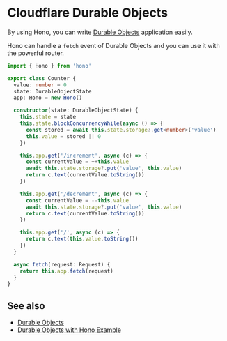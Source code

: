 # Cloudflare Durable Objects

By using Hono, you can write [Durable Objects](https://developers.cloudflare.com/durable-objects/) application easily.

Hono can handle a `fetch` event of Durable Objects and you can use it with the powerful router.

```ts
import { Hono } from 'hono'

export class Counter {
  value: number = 0
  state: DurableObjectState
  app: Hono = new Hono()

  constructor(state: DurableObjectState) {
    this.state = state
    this.state.blockConcurrencyWhile(async () => {
      const stored = await this.state.storage?.get<number>('value')
      this.value = stored || 0
    })

    this.app.get('/increment', async (c) => {
      const currentValue = ++this.value
      await this.state.storage?.put('value', this.value)
      return c.text(currentValue.toString())
    })

    this.app.get('/decrement', async (c) => {
      const currentValue = --this.value
      await this.state.storage?.put('value', this.value)
      return c.text(currentValue.toString())
    })

    this.app.get('/', async (c) => {
      return c.text(this.value.toString())
    })
  }

  async fetch(request: Request) {
    return this.app.fetch(request)
  }
}
```

## See also

- [Durable Objects](https://developers.cloudflare.com/durable-objects/)
- [Durable Objects with Hono Example](https://github.com/honojs/examples/blob/main/durable-objects/README.md)
